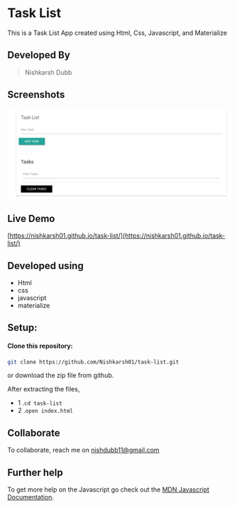 # Task List 
This is a Task List App created using Html, Css, Javascript, and Materialize

## Developed By
> Nishkarsh Dubb

## Screenshots
![App Screenshot](screenshots/tasklist.png)

## Live Demo 
 [https://nishkarsh01.github.io/task-list/](https://nishkarsh01.github.io/task-list/)

## Developed using
* Html
* css
* javascript
* materialize

## Setup:

#### Clone this repository:

```bash
git clone https://github.com/Nishkarsh01/task-list.git
```
or download the zip file from github.

After extracting the files, 

* 1  .``cd task-list`` 
* 2  .``open index.html``

## Collaborate
To collaborate, reach me on [nishdubb11@gmail.com]()

## Further help

To get more help on the Javascript go check out the [MDN Javascript Documentation](https://developer.mozilla.org/en-US/docs/Web/JavaScript).

